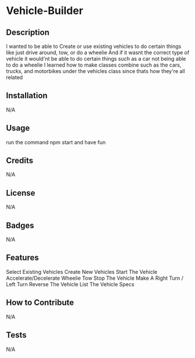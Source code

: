 # Vehicle-Builder

## Description

I wanted to be able to Create or use existing vehicles to do certain things like just drive around, tow, or do a wheelie
And if it wasnt the correct type of vehicle it would'nt be able to do certain things such as a car not being able to do a wheelie
I learned how to make classes combine such as the cars, trucks, and motorbikes under the vehicles class since thats how they're all related

## Installation

N/A

## Usage

run the command npm start and have fun

## Credits

N/A

## License

N/A

## Badges

N/A

## Features

Select Existing Vehicles
Create New Vehicles
Start The Vehicle
Accelerate/Decelerate
Wheelie
Tow
Stop The Vehicle
Make A Right Turn / Left Turn
Reverse The Vehicle
List The Vehicle Specs

## How to Contribute

N/A

## Tests

N/A
